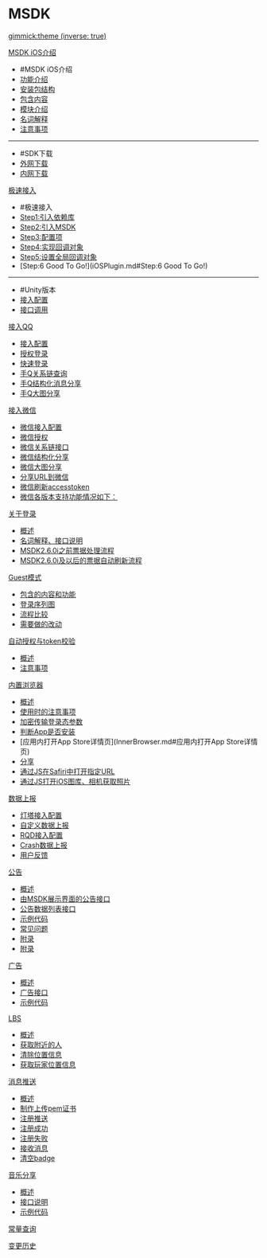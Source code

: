 # MSDK

[gimmick:theme (inverse: true)](cerulean)

[MSDK iOS介绍]()

  * #MSDK iOS介绍
  * [功能介绍](index.md#功能介绍)
  * [安装包结构](index.md#安装包结构)
  * [包含内容](index.md#包含内容)
  * [模块介绍](index.md#模块介绍)
  * [名词解释](index.md#名词解释)
  * [注意事项](index.md#注意事项)
  - - - -
  * #SDK下载
  * [外网下载](http://wiki.mg.open.qq.com/index.php?title=%E4%B8%8B%E8%BD%BDMSDK)
  * [内网下载](http://mcloud.ied.com/wiki/MSDK%E4%B8%8B%E8%BD%BD)


[极速接入]()

  * #极速接入
  * [Step1:引入依赖库](iOSPlugin.md#Step1:引入依赖库)
  * [Step2:引入MSDK](iOSPlugin.md#Step2:引入MSDK)
  * [Step3:配置项](iOSPlugin.md#Step3:配置项)
  * [Step4:实现回调对象](iOSPlugin.md#Step4:实现回调对象)
  * [Step5:设置全局回调对象](iOSPlugin.md#Step5:设置全局回调对象)
  * [Step:6 Good To Go!](iOSPlugin.md#Step:6 Good To Go!)
  - - - -
  * #Unity版本
  * [接入配置](msdk_iOS_unity.md)
  * [接口调用](msdk_iOS_unity.md#接口调用)
  
[接入QQ]()

  * [接入配置](QQ.md#接入配置)
  * [授权登录](QQ.md#授权登录)
  * [快速登录](QQ.md#快速登录)
  * [手Q关系链查询](QQ.md#手Q关系链查询)
  * [手Q结构化消息分享](QQ.md#手Q结构化消息分享)
  * [手Q大图分享](QQ.md#手Q大图分享)
  
[接入微信]()

  * [微信接入配置](WX.md#微信接入配置)
  * [微信授权](WX.md#微信授权)
  * [微信关系链接口](WX.md#微信关系链接口)
  * [微信结构化分享](WX.md#微信结构化分享)
  * [微信大图分享](WX.md#微信大图分享)
  * [分享URL到微信](WX.md#分享URL到微信)
  * [微信刷新accesstoken](WX.md#微信刷新accesstoken)
  * [微信各版本支持功能情况如下：](WX.md#微信各版本支持功能情况如下：)  
  
[关于登录]()

  * [概述 ](login.md#概述 )
  * [名词解释、接口说明 ](login.md#名词解释、接口说明 )
  * [MSDK2.6.0i之前票据处理流程 ](login.md#推荐登录流程（2.6.0i之前版本） )
  * [MSDK2.6.0i及以后的票据自动刷新流程](login.md#MSDK2.6.0i以后的票据自动刷新流程)
  
[Guest模式]()

  * [包含的内容和功能 ](Guest.md#包含的内容和功能 )
  * [登录序列图](Guest.md#登录序列图)
  * [流程比较](Guest.md#流程比较)
  * [需要做的改动](Guest.md#需要做的改动)
  
[自动授权与token校验]()

  * [概述](AutoAuth.md#概述)
  * [注意事项](AutoAuth.md#注意事项)  
  
[内置浏览器]()

  * [概述](InnerBrowser.md#概述)
  * [使用时的注意事项](InnerBrowser.md#使用时的注意事项)
  * [加密传输登录态参数](InnerBrowser.md#加密传输登录态参数)
  * [判断App是否安装](InnerBrowser.md#判断App是否安装)
  * [应用内打开App Store详情页](InnerBrowser.md#应用内打开App Store详情页)
  * [分享](InnerBrowser.md#分享)
  * [通过JS在Safiri中打开指定URL](InnerBrowser.md#通过JS在Safiri中打开指定URL)
  * [通过JS打开iOS图库、相机获取照片](InnerBrowser.md#通过JS打开iOS图库、相机获取照片)
  
[数据上报]()

  * [灯塔接入配置](beacon.md#灯塔接入配置)
  * [自定义数据上报](beacon.md#自定义数据上报)
  * [RQD接入配置](rqd.md#RQD接入配置)
  * [Crash数据上报](rqd.md#Crash数据上报)
  * [用户反馈](feedback.md)
  
[公告]()

  * [概述](Announcement.md#概述)
  * [由MSDK展示界面的公告接口](Announcement.md#由MSDK展示界面的公告接口)
  * [公告数据列表接口](Announcement.md#公告数据列表接口)  
  * [示例代码](Announcement.md#示例代码)  
  * [常见问题](Announcement.md#常见问题)  
  * [附录](Announcement.md#附录)
  * [附录](Announcement.md#附录)  
  
[广告]()

  * [概述](Advertisement.md#概述)
  * [广告接口](Advertisement.md#广告接口)
  * [示例代码](Advertisement.md#示例代码)
  
[LBS]()

  * [概述](lbs.md#概述)
  * [获取附近的人](lbs.md#获取附近的人)  
  * [清除位置信息](lbs.md#清除位置信息)  
  * [获取玩家位置信息](lbs.md#获取玩家位置信息) 
  
[消息推送]()

  * [概述](Push.md#概述)
  * [制作上传pem证书](Push.md#制作上传pem证书)
  * [注册推送](Push.md#注册推送)  
  * [注册成功](Push.md#注册成功)  
  * [注册失败](Push.md#注册失败)  
  * [接收消息](Push.md#接收消息)  
  * [清空badge](Push.md#清空badge)

[音乐分享]()

  * [概述](ShareMusic.md#概述)
  * [接口说明](ShareMusic.md#接口说明)  
  * [示例代码](ShareMusic.md#示例代码)  
  
[常量查询](const.md)

[变更历史](version.md)
 
 
 